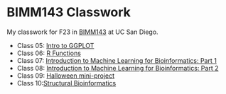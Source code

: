 # BIMM143 Classwork

My classwork for F23 in [BIMM143](https://bioboot.github.io/bimm143_F23/) at UC San Diego.

- Class 05: [Intro to GGPLOT](https://github.com/nickilicious/bimm143/blob/main/Lab5/Lab5.md)
- Class 06: [R Functions](https://github.com/nickilicious/bimm143/blob/main/Lab6/R%20functions.md)
- Class 07: [Introduction to Machine Learning for Bioinformatics: Part 1](https://github.com/nickilicious/bimm143/blob/main/Lab7/Machine%20Learning.md)
- Class 08: [Introduction to Machine Learning for Bioinformatics: Part 2](https://github.com/nickilicious/bimm143/blob/main/Lab8/Class_8_mini_project.md)
- Class 09: [Halloween mini-project](https://github.com/nickilicious/bimm143/blob/main/Lab9/Halloween.md)
- Class 10:[Structural Bioinformatics](https://github.com/nickilicious/bimm143/blob/main/Lab10/PDB.md)